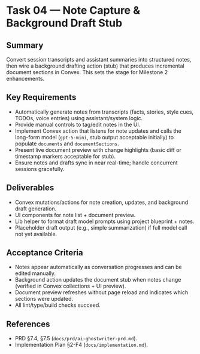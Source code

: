 # Task 04 — Note Capture & Background Draft Stub

## Summary
Convert session transcripts and assistant summaries into structured notes, then wire a background drafting action (stub) that produces incremental document sections in Convex. This sets the stage for Milestone 2 enhancements.

## Key Requirements
- Automatically generate notes from transcripts (facts, stories, style cues, TODOs, voice entries) using assistant/system logic.
- Provide manual controls to tag/edit notes in the UI.
- Implement Convex action that listens for note updates and calls the long-form model (`gpt-5-mini`, stub output acceptable initially) to populate `documents` and `documentSections`.
- Present live document preview with change highlights (basic diff or timestamp markers acceptable for stub).
- Ensure notes and drafts sync in near real-time; handle concurrent sessions gracefully.

## Deliverables
- Convex mutations/actions for note creation, updates, and background draft generation.
- UI components for note list + document preview.
- Lib helper to format draft model prompts using project blueprint + notes.
- Placeholder draft output (e.g., simple summarization) if full model call not yet available.

## Acceptance Criteria
- Notes appear automatically as conversation progresses and can be edited manually.
- Background action updates the document stub when notes change (verified in Convex collections + UI preview).
- Document preview refreshes without page reload and indicates which sections were updated.
- All lint/type/build checks succeed.

## References
- PRD §7.4, §7.5 (`docs/prd/ai-ghostwriter-prd.md`).
- Implementation Plan §2-F4 (`docs/implementation.md`).
